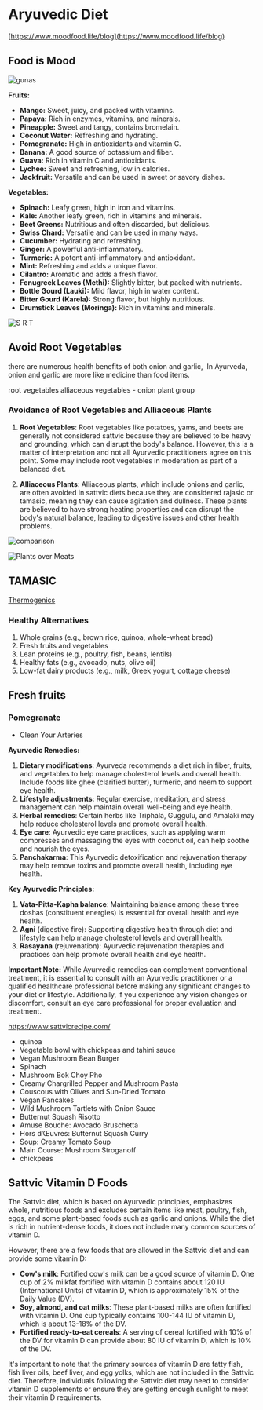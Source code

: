 # Aryuvedic Diet

[https://www.moodfood.life/blog](https://www.moodfood.life/blog)

## Food is Mood

![gunas](<static/three gunas.png>)

**Fruits:**

- **Mango:** Sweet, juicy, and packed with vitamins.
- **Papaya:** Rich in enzymes, vitamins, and minerals.
- **Pineapple:** Sweet and tangy, contains bromelain.
- **Coconut Water:** Refreshing and hydrating.
- **Pomegranate:** High in antioxidants and vitamin C.
- **Banana:** A good source of potassium and fiber.
- **Guava:** Rich in vitamin C and antioxidants.
- **Lychee:** Sweet and refreshing, low in calories.
- **Jackfruit:** Versatile and can be used in sweet or savory dishes.

**Vegetables:**

- **Spinach:** Leafy green, high in iron and vitamins.
- **Kale:** Another leafy green, rich in vitamins and minerals.
- **Beet Greens:** Nutritious and often discarded, but delicious.
- **Swiss Chard:** Versatile and can be used in many ways.
- **Cucumber:** Hydrating and refreshing.
- **Ginger:** A powerful anti-inflammatory.
- **Turmeric:** A potent anti-inflammatory and antioxidant.
- **Mint:** Refreshing and adds a unique flavor.
- **Cilantro:** Aromatic and adds a fresh flavor.
- **Fenugreek Leaves (Methi):** Slightly bitter, but packed with nutrients.
- **Bottle Gourd (Lauki):** Mild flavor, high in water content.
- **Bitter Gourd (Karela):** Strong flavor, but highly nutritious.
- **Drumstick Leaves (Moringa):** Rich in vitamins and minerals.

![S R T](<static/Sattvic Rajasic Tamasic.png>)

## Avoid Root Vegetables

there are numerous health benefits of both onion and garlic,  In Ayurveda, onion and garlic are more like medicine than food items.

root vegetables
alliaceous vegetables - onion plant group

### Avoidance of Root Vegetables and Alliaceous Plants

1. **Root Vegetables**: Root vegetables like potatoes, yams, and beets are generally not considered sattvic because they are believed to be heavy and grounding, which can disrupt the body's balance. However, this is a matter of interpretation and not all Ayurvedic practitioners agree on this point. Some may include root vegetables in moderation as part of a balanced diet.

2. **Alliaceous Plants**: Alliaceous plants, which include onions and garlic, are often avoided in sattvic diets because they are considered rajasic or tamasic, meaning they can cause agitation and dullness. These plants are believed to have strong heating properties and can disrupt the body's natural balance, leading to digestive issues and other health problems.

![comparison](<static/compare S R T.png>)

![Plants over Meats](<static/Plants over Meats.png>)

## TAMASIC

[Thermogenics](https://www.instagram.com/reel/C8ICAxLOgwg/)

### Healthy Alternatives

1. Whole grains (e.g., brown rice, quinoa, whole-wheat bread)
2. Fresh fruits and vegetables
3. Lean proteins (e.g., poultry, fish, beans, lentils)
4. Healthy fats (e.g., avocado, nuts, olive oil)
5. Low-fat dairy products (e.g., milk, Greek yogurt, cottage cheese)

## Fresh fruits

### Pomegranate

- Clean Your Arteries

**Ayurvedic Remedies:**

1. **Dietary modifications**: Ayurveda recommends a diet rich in fiber, fruits, and vegetables to help manage cholesterol levels and overall health. Include foods like ghee (clarified butter), turmeric, and neem to support eye health.
2. **Lifestyle adjustments**: Regular exercise, meditation, and stress management can help maintain overall well-being and eye health.
3. **Herbal remedies**: Certain herbs like Triphala, Guggulu, and Amalaki may help reduce cholesterol levels and promote overall health.
4. **Eye care**: Ayurvedic eye care practices, such as applying warm compresses and massaging the eyes with coconut oil, can help soothe and nourish the eyes.
5. **Panchakarma**: This Ayurvedic detoxification and rejuvenation therapy may help remove toxins and promote overall health, including eye health.

**Key Ayurvedic Principles:**

1. **Vata-Pitta-Kapha balance**: Maintaining balance among these three doshas (constituent energies) is essential for overall health and eye health.
2. **Agni** (digestive fire): Supporting digestive health through diet and lifestyle can help manage cholesterol levels and overall health.
3. **Rasayana** (rejuvenation): Ayurvedic rejuvenation therapies and practices can help promote overall health and eye health.

**Important Note:** While Ayurvedic remedies can complement conventional treatment, it is essential to consult with an Ayurvedic practitioner or a qualified healthcare professional before making any significant changes to your diet or lifestyle. Additionally, if you experience any vision changes or discomfort, consult an eye care professional for proper evaluation and treatment.

<https://www.sattvicrecipe.com/>

- quinoa
- Vegetable bowl with chickpeas and tahini sauce
- Vegan Mushroom Bean Burger
- Spinach
- Mushroom Bok Choy Pho
- Creamy Chargrilled Pepper and Mushroom Pasta
- Couscous with Olives and Sun-Dried Tomato
- Vegan Pancakes
- Wild Mushroom Tartlets with Onion Sauce
- Butternut Squash Risotto
- Amuse Bouche: Avocado Bruschetta
- Hors d’Œuvres: Butternut Squash Curry
- Soup: Creamy Tomato Soup
- Main Course: Mushroom Stroganoff
- chickpeas

## Sattvic Vitamin D Foods

The Sattvic diet, which is based on Ayurvedic principles, emphasizes whole, nutritious foods and excludes certain items like meat, poultry, fish, eggs, and some plant-based foods such as garlic and onions. While the diet is rich in nutrient-dense foods, it does not include many common sources of vitamin D.

However, there are a few foods that are allowed in the Sattvic diet and can provide some vitamin D:

* **Cow's milk**: Fortified cow's milk can be a good source of vitamin D. One cup of 2% milkfat fortified with vitamin D contains about 120 IU (International Units) of vitamin D, which is approximately 15% of the Daily Value (DV).
* **Soy, almond, and oat milks**: These plant-based milks are often fortified with vitamin D. One cup typically contains 100-144 IU of vitamin D, which is about 13-18% of the DV.
* **Fortified ready-to-eat cereals**: A serving of cereal fortified with 10% of the DV for vitamin D can provide about 80 IU of vitamin D, which is 10% of the DV.

It's important to note that the primary sources of vitamin D are fatty fish, fish liver oils, beef liver, and egg yolks, which are not included in the Sattvic diet. Therefore, individuals following the Sattvic diet may need to consider vitamin D supplements or ensure they are getting enough sunlight to meet their vitamin D requirements.